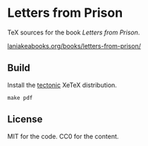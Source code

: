 # Letters from Prison

TeX sources for the book _Letters from Prison_.

[laniakeabooks.org/books/letters-from-prison/](https://laniakeabooks.org/books/letters-from-prison/)

## Build

Install the [tectonic](https://github.com/tectonic-typesetting/tectonic) XeTeX distribution.

```
make pdf
```

## License

MIT for the code. CC0 for the content.
